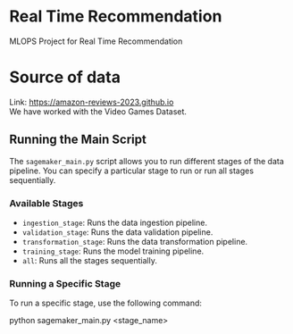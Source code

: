 # Real Time Recommendation
MLOPS Project for Real Time Recommendation

# Source of data
Link: https://amazon-reviews-2023.github.io   
We have worked with the Video Games Dataset.

## Running the Main Script

The `sagemaker_main.py` script allows you to run different stages of the data pipeline. You can specify a particular stage to run or run all stages sequentially.

### Available Stages
- `ingestion_stage`: Runs the data ingestion pipeline.
- `validation_stage`: Runs the data validation pipeline.
- `transformation_stage`: Runs the data transformation pipeline.
- `training_stage`: Runs the model training pipeline.
- `all`: Runs all the stages sequentially.

### Running a Specific Stage

To run a specific stage, use the following command:

python sagemaker_main.py <stage_name>